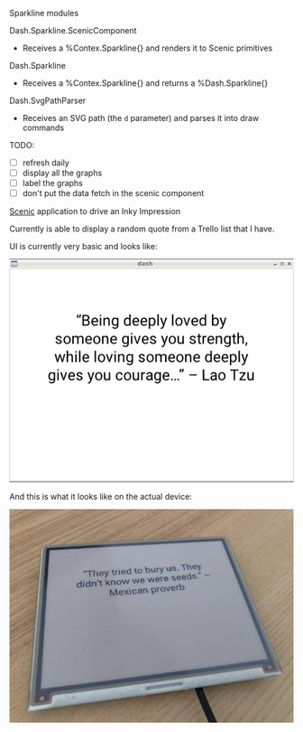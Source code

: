 Sparkline modules

Dash.Sparkline.ScenicComponent
- Receives a %Contex.Sparkline{} and renders it to Scenic primitives

Dash.Sparkline
- Receives a %Contex.Sparkline{} and returns a %Dash.Sparkline{}

Dash.SvgPathParser
- Receives an SVG path (the `d` parameter) and parses it into draw commands

TODO:
- [ ] refresh daily
- [ ] display all the graphs
- [ ] label the graphs
- [ ] don't put the data fetch in the scenic component

[Scenic](https://github.com/boydm/scenic/) application to drive an Inky Impression

Currently is able to display a random quote from a Trello list that I have.

UI is currently very basic and looks like:

![Screenshot](screenshot.png "Screenshot of the application running")

And this is what it looks like on the actual device:

![Image](image.jpg "Photo of the app running on an actual device")
